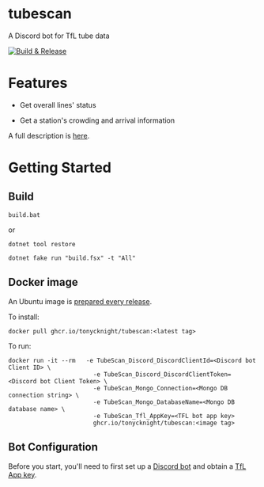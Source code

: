 # tubescan
A Discord bot for TfL tube data

[![Build & Release](https://github.com/tonycknight/tubescan/actions/workflows/build.yml/badge.svg)](https://github.com/tonycknight/tubescan/actions/workflows/build.yml)

# Features

* Get overall lines' status

* Get a station's crowding and arrival information

A full description is [here](./docs/bot_actions.md).

# Getting Started

## Build

``build.bat``

or

``dotnet tool restore``

``dotnet fake run "build.fsx" -t "All"``


## Docker image

An Ubuntu image is [prepared every release](https://github.com/users/tonycknight/packages/container/package/tubescan).

To install:

``docker pull ghcr.io/tonycknight/tubescan:<latest tag>``

To run:

```
docker run -it --rm   -e TubeScan_Discord_DiscordClientId=<Discord bot Client ID> \
                        -e TubeScan_Discord_DiscordClientToken=<Discord bot Client Token> \
                        -e TubeScan_Mongo_Connection=<Mongo DB connection string> \
                        -e TubeScan_Mongo_DatabaseName=<Mongo DB database name> \
                        -e TubeScan_Tfl_AppKey=<TFL bot app key>  
                        ghcr.io/tonycknight/tubescan:<image tag>
```

## Bot Configuration

Before you start, you'll need to first set up a [Discord bot](/docs/discord_config.md) and obtain a [TfL App key](./docs/tfl.md).

